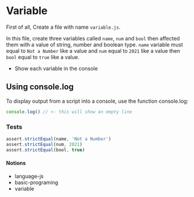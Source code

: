 # Variable

First of all, Create a file with name `variable.js`.

In this file, create three variables called `name`, `num` and `bool` then affected them with a value of string, number and boolean type. `name` variable must equal to `Not a Number` like a value and `num` equal to `2021` like a value then `bool` equal to `true` like a value.

- Show each variable in the console

## Using console.log

To display output from a script into a console, use the function console.log:

```js
console.log() // <- this will show an empty line
```

### Tests

```js
assert.strictEqual(name, 'Not a Number')
assert.strictEqual(num, 2021)
assert.strictEqual(bool, true)
```

#### Notions

- language-js
- basic-programing
- variable
